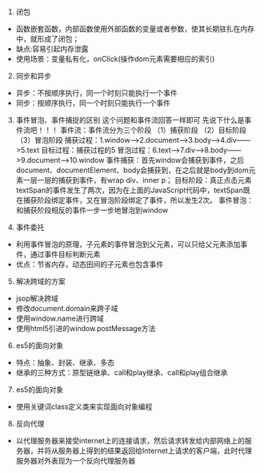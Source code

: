 1. 闭包

- 函数嵌套函数，内部函数使用外部函数的变量或者参数，使其长期驻扎在内存中，就形成了闭包；
- 缺点:容易引起内存泄露
- 使用场景：变量私有化，onClick(操作dom元素需要相应的索引)

2. 同步和异步

- 异步：不按顺序执行，同一个时刻只能执行一个事件
- 同步：按顺序执行，同一个时刻只能执行一个事件

3. 事件冒泡、事件捕捉的区别
这个问题和事件流回答一样即可
先说下什么是事件流吧！！！
事件流：事件流分为三个阶段
（1）捕获阶段
（2）目标阶段
（3）冒泡阶段
捕获过程：1.window——>2.document——>3.body——>4.div——>5.text
目标过程：捕获过程的5
冒泡过程：6.text——>7.div——>8.body——>9.document——>10.window
事件捕获：首先window会捕获到事件，之后document、documentElement、body会捕获到，在之后就是body到dom元素一层一层的捕获到事件，有wrap div、inner p；
目标阶段：真正点击元素textSpan的事件发生了两次，因为在上面的JavaScript代码中，textSpan既在捕获阶段绑定事件，又在冒泡阶段绑定了事件，所以发生2次。
事件冒泡：和捕获阶段相反的事件一步一步地冒泡到window

4. 事件委托

- 利用事件冒泡的原理，子元素的事件冒泡到父元素，可以只给父元素添加事件，通过事件目标判断元素
- 优点：节省内存，动态田间的子元素也包含事件

5. 解决跨域的方案

- jsop解决跨域
- 修改document.domain来跨子域
- 使用window.name进行跨域
- 使用html5引进的window.postMessage方法

6. es5的面向对象

- 特点：抽象、封装、继承、多态
- 继承的三种方式：原型链继承、call和play继承、call和play组合继承

7. es5的面向对象

- 使用关键词class定义类来实现面向对象编程

8. 反向代理

- 以代理服务器来接受internet上的连接请求，然后请求转发给内部网络上的服务器，并将从服务器上得到的结果返回给Internet上请求的客户端，此时代理服务器对外表现为一个反向代理服务器